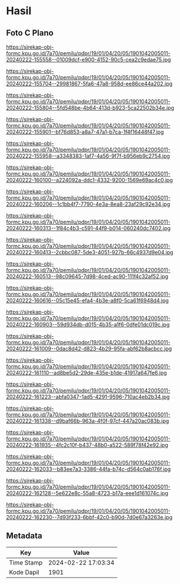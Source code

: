 # Hasil

## Foto C Plano

https://sirekap-obj-formc.kpu.go.id/7a70/pemilu/pdpr/19/01/04/20/05/1901042005011-20240222-155558--01009dcf-e900-4152-90c5-cea2c9edae75.jpg

https://sirekap-obj-formc.kpu.go.id/7a70/pemilu/pdpr/19/01/04/20/05/1901042005011-20240222-155704--29981867-5fa6-47a8-958d-ee86ce44a202.jpg

https://sirekap-obj-formc.kpu.go.id/7a70/pemilu/pdpr/19/01/04/20/05/1901042005011-20240222-155804--5fd548be-4b64-413d-b923-5ca22502b34e.jpg

https://sirekap-obj-formc.kpu.go.id/7a70/pemilu/pdpr/19/01/04/20/05/1901042005011-20240222-155901--bf76d853-a8a7-47a1-b7ca-1f4f16448f47.jpg

https://sirekap-obj-formc.kpu.go.id/7a70/pemilu/pdpr/19/01/04/20/05/1901042005011-20240222-155958--a3348383-1af7-4a56-9f7f-b956eb9c2754.jpg

https://sirekap-obj-formc.kpu.go.id/7a70/pemilu/pdpr/19/01/04/20/05/1901042005011-20240222-160100--a224092a-ddc1-4332-9200-1569e69ac4c0.jpg

https://sirekap-obj-formc.kpu.go.id/7a70/pemilu/pdpr/19/01/04/20/05/1901042005011-20240222-160206--1c1bb4f7-7790-4e3a-8ea8-23af29c92e34.jpg

https://sirekap-obj-formc.kpu.go.id/7a70/pemilu/pdpr/19/01/04/20/05/1901042005011-20240222-160313--1f84c4b3-c591-44f9-b014-060240dc7402.jpg

https://sirekap-obj-formc.kpu.go.id/7a70/pemilu/pdpr/19/01/04/20/05/1901042005011-20240222-160413--2cbbc087-5de3-4051-927b-66c4937d9e04.jpg

https://sirekap-obj-formc.kpu.go.id/7a70/pemilu/pdpr/19/01/04/20/05/1901042005011-20240222-160513--98c09645-7d98-4ced-ac90-111f4c32af52.jpg

https://sirekap-obj-formc.kpu.go.id/7a70/pemilu/pdpr/19/01/04/20/05/1901042005011-20240222-160616--05c15e45-efa4-4b3e-a8f0-5ca61f6948d4.jpg

https://sirekap-obj-formc.kpu.go.id/7a70/pemilu/pdpr/19/01/04/20/05/1901042005011-20240222-160903--59d934db-d015-4b35-a1f6-0dfe01dc019c.jpg

https://sirekap-obj-formc.kpu.go.id/7a70/pemilu/pdpr/19/01/04/20/05/1901042005011-20240222-161009--0dac8d42-d823-4b29-95fa-abf62b8acbcc.jpg

https://sirekap-obj-formc.kpu.go.id/7a70/pemilu/pdpr/19/01/04/20/05/1901042005011-20240222-161110--ad8be5d2-29de-435e-b1de-41917a647fe6.jpg

https://sirekap-obj-formc.kpu.go.id/7a70/pemilu/pdpr/19/01/04/20/05/1901042005011-20240222-161223--abfa0347-1ad5-4291-9596-710ac4eb2b34.jpg

https://sirekap-obj-formc.kpu.go.id/7a70/pemilu/pdpr/19/01/04/20/05/1901042005011-20240222-161338--d9baf66b-963a-4f0f-97cf-447a20ac083b.jpg

https://sirekap-obj-formc.kpu.go.id/7a70/pemilu/pdpr/19/01/04/20/05/1901042005011-20240222-161935--4fc2c10f-b437-48b0-a522-589f78f42e92.jpg

https://sirekap-obj-formc.kpu.go.id/7a70/pemilu/pdpr/19/01/04/20/05/1901042005011-20240222-162033--b83ee7a3-3386-44fa-b74c-d564c0ab176f.jpg

https://sirekap-obj-formc.kpu.go.id/7a70/pemilu/pdpr/19/01/04/20/05/1901042005011-20240222-162128--5e622e8c-55a8-4723-b17a-eee1d161074c.jpg

https://sirekap-obj-formc.kpu.go.id/7a70/pemilu/pdpr/19/01/04/20/05/1901042005011-20240222-162230--7d93f233-6bbf-42c0-b90d-7d0e67a3263e.jpg


## Metadata

| Key        | Value               |
| ---------- | ------------------- |
| Time Stamp | 2024-02-22 17:03:34 |
| Kode Dapil | 1901                |



